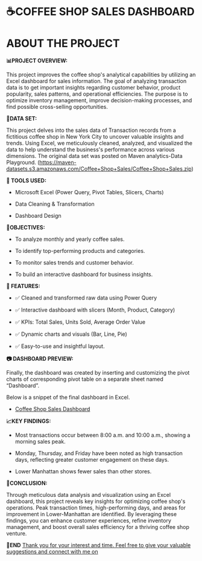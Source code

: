 # **☕COFFEE SHOP SALES DASHBOARD**

# ABOUT THE PROJECT

**📊PROJECT OVERVIEW:**

  This project improves the coffee shop's analytical capabilities by utilizing an Excel dashboard for sales information. The goal of analyzing transaction data is to get important insights regarding customer behavior, product popularity, sales patterns, and operational efficiencies. The purpose is to optimize inventory management, improve decision-making processes, and find possible cross-selling opportunities.


**🔗DATA SET:**

  This project delves into the sales data of Transaction records from a fictitious coffee shop in New York City to uncover valuable insights and trends. Using Excel, we meticulously cleaned, analyzed, and visualized the data to help understand the business's performance across various dimensions. The original data set was posted on Maven analytics-Data Playground.    (https://maven-datasets.s3.amazonaws.com/Coffee+Shop+Sales/Coffee+Shop+Sales.zip)


**🧰 TOOLS USED:**

  * Microsoft Excel (Power Query, Pivot Tables, Slicers, Charts)

  * Data Cleaning & Transformation

  * Dashboard Design


**🎯OBJECTIVES:**
   
  * To analyze monthly and yearly coffee sales.

  * To identify top-performing products and categories.

  * To monitor sales trends and customer behavior.

  * To build an interactive dashboard for business insights.


**📌 FEATURES:**
  * ✅ Cleaned and transformed raw data using Power Query

  * ✅ Interactive dashboard with slicers (Month, Product, Category)

  * ✅ KPIs: Total Sales, Units Sold, Average Order Value

  * ✅ Dynamic charts and visuals (Bar, Line, Pie)

  * ✅ Easy-to-use and insightful layout.


**📷 DASHBOARD PREVIEW:**

  Finally, the dashboard was created by inserting and customizing the pivot charts of corresponding pivot table on a separate sheet named “Dashboard”.
  
  Below is a snippet of the final dashboard in Excel.

  * [Coffee Shop Sales Dashboard](https://github.com/SowmyaRapolu/Coffee-Shop-Sales-Dashboard/blob/main/Screenshot%202025-07-15%20203842.png)




**📈KEY FINDINGS:**

  * Most transactions occur between 8:00 a.m. and 10:00 a.m., showing a morning sales peak.

  * Monday, Thursday, and Friday have been noted as high transaction days, reflecting greater customer engagement on these days.

  * Lower Manhattan shows fewer sales than other stores.

**🚀CONCLUSION:**

  Through meticulous data analysis and visualization using an Excel dashboard, this project reveals key insights for optimizing coffee shop's operations. Peak transaction times, high-performing days, and areas for improvement in Lower-Manhattan are identified. By leveraging these findings, you can enhance customer experiences, refine inventory management, and boost overall sales efficiency for a thriving coffee shop venture.

**🔗END**
  [Thank you for your interest and time. Feel free to give your valuable suggestions and connect with me on](www.linkedin.com/in/sowmya-rapolu)
